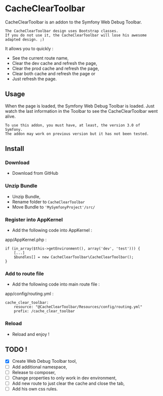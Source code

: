 # CacheClearToolbar

CacheClearToolbar is an addon to the Symfony Web Debug Toolbar.

    The CacheClearToolbar design uses Bootstrap classes.
    If you do not use it, the CacheClearToolbar will lose his awesome adapted design. ;)

It allows you to quickly :
* See the current route name,
* Clear the dev cache and refresh the page,
* Clear the prod cache and refresh the page,
* Clear both cache and refresh the page or
* Just refresh the page.

## Usage
When the page is loaded, the Symfony Web Debug Toolbar is loaded. Just watch the last information in the Toolbar to see the CacheClearToolbar went alive.

    To use this addon, you must have, at least, the version 3.0 of Symfony.
    The addon may work on previous version but it has not been tested.

## Install

### Download
* Download from GitHub

### Unzip Bundle
* Unzip Bundle,
* Rename folder to `CacheClearToolbar`
* Move Bundle to `'MySymfonyProject'/src/`

### Register into AppKernel
* Add the following code into AppKernel :

app/AppKernel.php :

    if (in_array($this->getEnvironment(), array('dev', 'test'))) {
        [...]
        $bundles[] = new CacheClearToolbar\CacheClearToolbar();
    }

### Add to route file
* Add the following code into main route file :

app/config/routing.yml :

    cache_clear_toolbar:
        resource: "@CacheClearToolbar/Resources/config/routing.yml"
        prefix: /cache_clear_toolbar

### Reload
* Reload and enjoy !

## TODO !
 - [x] Create Web Debug Toolbar tool,
 - [ ] Add additional namespace,
 - [ ] Release to composer,
 - [ ] Change properties to only work in dev environment,
 - [ ] Add new route to just clear the cache and close the tab,
 - [ ] Add his own css rules.
